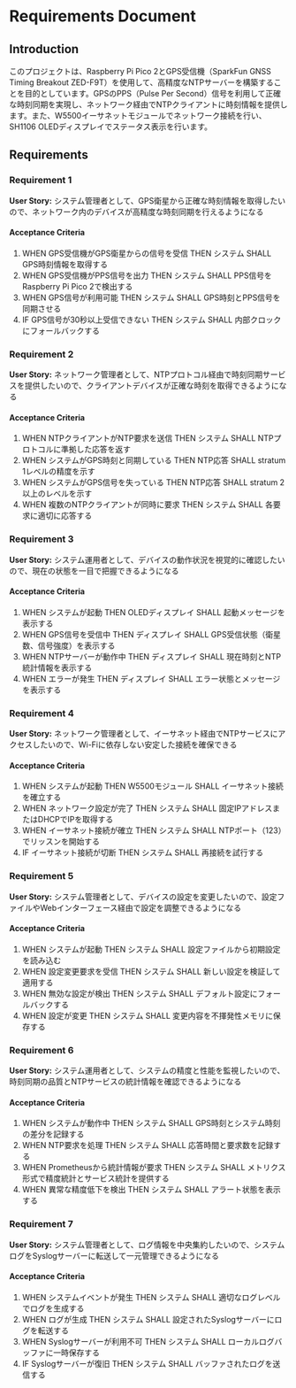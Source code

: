 # Requirements Document

## Introduction

このプロジェクトは、Raspberry Pi Pico 2とGPS受信機（SparkFun GNSS Timing Breakout ZED-F9T）を使用して、高精度なNTPサーバーを構築することを目的としています。GPSのPPS（Pulse Per Second）信号を利用して正確な時刻同期を実現し、ネットワーク経由でNTPクライアントに時刻情報を提供します。また、W5500イーサネットモジュールでネットワーク接続を行い、SH1106 OLEDディスプレイでステータス表示を行います。

## Requirements

### Requirement 1

**User Story:** システム管理者として、GPS衛星から正確な時刻情報を取得したいので、ネットワーク内のデバイスが高精度な時刻同期を行えるようになる

#### Acceptance Criteria

1. WHEN GPS受信機がGPS衛星からの信号を受信 THEN システム SHALL GPS時刻情報を取得する
2. WHEN GPS受信機がPPS信号を出力 THEN システム SHALL PPS信号をRaspberry Pi Pico 2で検出する
3. WHEN GPS信号が利用可能 THEN システム SHALL GPS時刻とPPS信号を同期させる
4. IF GPS信号が30秒以上受信できない THEN システム SHALL 内部クロックにフォールバックする

### Requirement 2

**User Story:** ネットワーク管理者として、NTPプロトコル経由で時刻同期サービスを提供したいので、クライアントデバイスが正確な時刻を取得できるようになる

#### Acceptance Criteria

1. WHEN NTPクライアントがNTP要求を送信 THEN システム SHALL NTPプロトコルに準拠した応答を返す
2. WHEN システムがGPS時刻と同期している THEN NTP応答 SHALL stratum 1レベルの精度を示す
3. WHEN システムがGPS信号を失っている THEN NTP応答 SHALL stratum 2以上のレベルを示す
4. WHEN 複数のNTPクライアントが同時に要求 THEN システム SHALL 各要求に適切に応答する

### Requirement 3

**User Story:** システム運用者として、デバイスの動作状況を視覚的に確認したいので、現在の状態を一目で把握できるようになる

#### Acceptance Criteria

1. WHEN システムが起動 THEN OLEDディスプレイ SHALL 起動メッセージを表示する
2. WHEN GPS信号を受信中 THEN ディスプレイ SHALL GPS受信状態（衛星数、信号強度）を表示する
3. WHEN NTPサーバーが動作中 THEN ディスプレイ SHALL 現在時刻とNTP統計情報を表示する
4. WHEN エラーが発生 THEN ディスプレイ SHALL エラー状態とメッセージを表示する

### Requirement 4

**User Story:** ネットワーク管理者として、イーサネット経由でNTPサービスにアクセスしたいので、Wi-Fiに依存しない安定した接続を確保できる

#### Acceptance Criteria

1. WHEN システムが起動 THEN W5500モジュール SHALL イーサネット接続を確立する
2. WHEN ネットワーク設定が完了 THEN システム SHALL 固定IPアドレスまたはDHCPでIPを取得する
3. WHEN イーサネット接続が確立 THEN システム SHALL NTPポート（123）でリッスンを開始する
4. IF イーサネット接続が切断 THEN システム SHALL 再接続を試行する

### Requirement 5

**User Story:** システム管理者として、デバイスの設定を変更したいので、設定ファイルやWebインターフェース経由で設定を調整できるようになる

#### Acceptance Criteria

1. WHEN システムが起動 THEN システム SHALL 設定ファイルから初期設定を読み込む
2. WHEN 設定変更要求を受信 THEN システム SHALL 新しい設定を検証して適用する
3. WHEN 無効な設定が検出 THEN システム SHALL デフォルト設定にフォールバックする
4. WHEN 設定が変更 THEN システム SHALL 変更内容を不揮発性メモリに保存する

### Requirement 6

**User Story:** システム運用者として、システムの精度と性能を監視したいので、時刻同期の品質とNTPサービスの統計情報を確認できるようになる

#### Acceptance Criteria

1. WHEN システムが動作中 THEN システム SHALL GPS時刻とシステム時刻の差分を記録する
2. WHEN NTP要求を処理 THEN システム SHALL 応答時間と要求数を記録する
3. WHEN Prometheusから統計情報が要求 THEN システム SHALL メトリクス形式で精度統計とサービス統計を提供する
4. WHEN 異常な精度低下を検出 THEN システム SHALL アラート状態を表示する

### Requirement 7

**User Story:** システム管理者として、ログ情報を中央集約したいので、システムログをSyslogサーバーに転送して一元管理できるようになる

#### Acceptance Criteria

1. WHEN システムイベントが発生 THEN システム SHALL 適切なログレベルでログを生成する
2. WHEN ログが生成 THEN システム SHALL 設定されたSyslogサーバーにログを転送する
3. WHEN Syslogサーバーが利用不可 THEN システム SHALL ローカルログバッファに一時保存する
4. IF Syslogサーバーが復旧 THEN システム SHALL バッファされたログを送信する